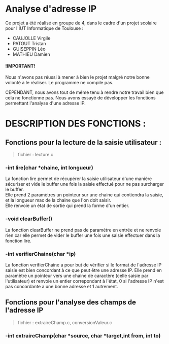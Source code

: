 # Analyse d'adresse IP
Ce projet a été réalisé en groupe de 4, dans le cadre d'un projet scolaire pour l'IUT Informatique de Toulouse :  
* CAUJOLLE Virgile  
* PATOUT Tristan  
* GUISEPPIN Léo  
* MATHIEU Damien  

#### !IMPORTANT! 
Nous n'avons pas réussi à mener à bien le projet malgré notre bonne volonté à le réaliser. Le programme ne compile pas.  

CEPENDANT, nous avons tout de même tenu à rendre notre travail bien que cela ne fonctionne pas. Nous avons essayé de développer les fonctions
permettant l'analyse d'une adresse IP.  

# DESCRIPTION DES FONCTIONS :   

## Fonctions pour la lecture de la saisie utilisateur :
> fichier : lecture.c 

### -int lire(char \*chaine, int longueur)  

La fonction lire permet de récupérer la saisie utilisateur d'une manière sécuriser et vide le buffer une fois la saisie effectué pour ne pas surcharger le buffer.  
Elle prend 2 paramètres un pointeur sur une chaine qui contiendra la saisie, et la longueur max de la chaine que l'on doit saisir.  
Elle renvoie un état de sortie qui prend la forme d'un entier.

### -void clearBuffer()

La fonction clearBuffer ne prend pas de paramètre en entrée et ne renvoie rien car elle permet de vider le buffer une fois une saisie effectuer dans la fonction lire.
  
### -int verifierChaine(char \*ip)

La fonction verifierChaine a pour but de vérifier si le format de l'adresse IP saisie est bien concordant à ce que peut être une adresse IP.
Elle prend en paramètre un pointeur vers une chaine de caractère (celle saisie par l'utilisateur) et renvoie un entier correpondant à l'état, 0 si l'adresse IP n'est pas
concordante a une bonne adresse et 1 autrement.

## Fonctions pour l'analyse des champs de l'adresse IP
> fichier : extraireChamp.c, conversionValeur.c

### -int  extraireChamp(char \*source, char \*target,int from, int to)


